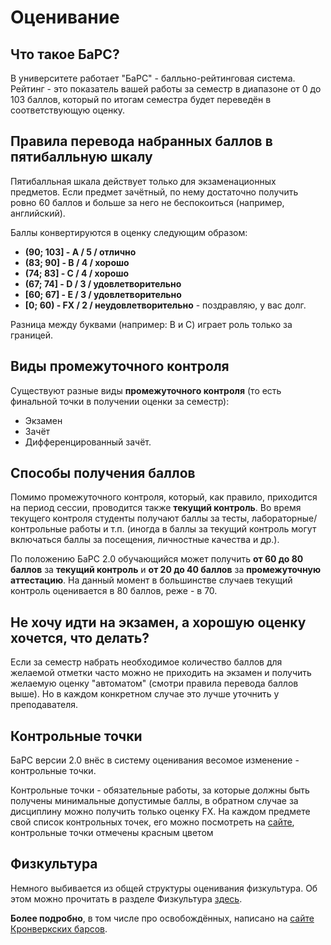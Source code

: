 # Оценивание

## Что такое БаРС?
В университете работает "БаРС" - балльно-рейтинговая система.
Рейтинг - это показатель вашей работы за семестр в диапазоне от 0 до 103 баллов, который по итогам семестра будет переведён в соответствующую оценку.

## Правила перевода набранных баллов в пятибалльную шкалу

Пятибалльная шкала действует только для экзаменационных предметов. Если предмет зачётный, по нему достаточно получить ровно 60 баллов и больше за него не беспокоиться (например, английский).


Баллы конвертируются в оценку следующим образом:
- **(90; 103] - A / 5 / отлично** 
- **(83; 90] - B / 4 / хорошо**
- **(74; 83] - C / 4 / хорошо**
- **(67; 74] - D / 3 / удовлетворительно**
- **[60; 67] - E / 3 / удовлетворительно**
- **[0; 60) - FX / 2 / неудовлетворительно** - поздравляю, у вас долг.

Разница между буквами (например: B и C) играет роль только за границей.

## Виды промежуточного контроля

Существуют разные виды **промежуточного контроля** (то есть финальной точки в получении оценки за семестр):
- Экзамен
- Зачёт
- Дифференцированный зачёт.


## Способы получения баллов

Помимо промежуточного контроля, который, как правило, приходится на период сессии, проводится также **текущий контроль**. Во время текущего контроля студенты получают баллы за тесты, лабораторные/контрольные работы и т.п. (иногда в баллы за текущий контроль могут включаться баллы за посещения, личностные качества и др.).

По положению БаРС 2.0 обучающийся может получить **от 60 до 80 баллов** за **текущий контроль** и **от 20 до 40 баллов** за **промежуточную аттестацию**. На данный момент в большинстве случаев текущий контроль оценивается в 80 баллов, реже - в 70.

## Не хочу идти на экзамен, а хорошую оценку хочется, что делать?

Если за семестр набрать необходимое количество баллов для желаемой отметки часто можно не приходить на экзамен и получить желаемую оценку "автоматом" (смотри правила перевода баллов выше). Но в каждом конкретном случае это лучше уточнить у преподавателя.  


## Контрольные точки
БаРС версии 2.0 внёс в систему оценивания весомое изменение - контрольные точки. 

Контрольные точки - обязательные работы, за которые должны быть получены минимальные допустимые баллы, в обратном случае за дисциплину можно получить только оценку FX. На каждом предмете свой список контрольных точек, его можно посмотреть на [сайте](https://bars.itmo.ru/login), контрольные точки отмечены красным цветом 

## Физкультура
Немного выбивается из общей структуры оценивания физкультура. Об этом можно прочитать в разделе Физкультура [здесь](/study/educational_process.md).

**Более подробно**, в том числе про освобождённых, написано на [сайте Кронверкских барсов](https://kronbars.itmo.ru/club/info/).

